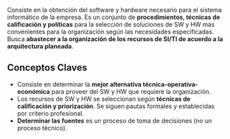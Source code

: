 Consiste en la obtención del software y hardware necesario para el sistema informático de la empresa. Es un conjunto de **procedimientos, técnicas de calificación y políticas** para la selección de soluciones de SW y HW más convenientes para la organización según las necesidades especificadas. Busca **abastecer a la organización de los recursos de SI/TI de acuerdo a la arquitectura planeada**.

## Conceptos Claves

- Consiste en determinar la **mejor alternativa técnica-operativa-económica** para proveer del SW y HW que requiere la organización.
- Los recursos de SW y HW se seleccionan según **técnicas de calificación y priorización**. Se siguen pautas formales y establecidas por criterio profesional.
- **Determinar las fuentes** es un proceso de toma de decisiones (no un proceso técnico).

